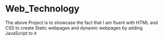 # Web_Technology
The above Project is to showcase the fact that I am fluent with HTML and CSS to create Static webpages and dynamic webpages by adding JavaScript to it
